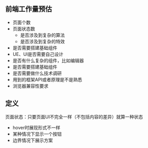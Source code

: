 ## 前端工作量预估
* 页面个数
* 页面状态数
    * 是否涉及到复杂的算法
    * 是否涉及到复杂的特效
* 是否需要搭建基础组件 
* UE、UI是否需要自己设计  
* 是否有什么复杂的组件，比如编辑器
* 是否需要搭建基础组件   
* 是否需要做什么技术调研
* 用到的框架API或者原理是不是熟悉
* 浏览器兼容性要求

## 定义

页面状态：只要页面UI不完全一样（不包括内容的差异）就算一种状态

* hover时展现形式不一样
* 某种情况下显示一个按钮
* 边界情况下展示方案
    